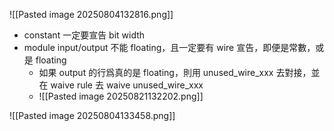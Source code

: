 ![[Pasted image 20250804132816.png]]

- constant 一定要宣告 bit width
- module input/output 不能 floating，且一定要有 wire 宣告，即便是常數，或是 floating
	- 如果 output 的行爲真的是 floating，則用 unused_wire_xxx 去對接，並在 waive rule 去 waive unused_wire_xxx
	- ![[Pasted image 20250821132202.png]]

![[Pasted image 20250804133458.png]]